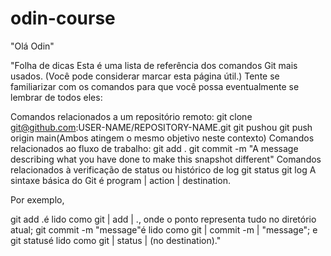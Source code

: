 # odin-course

"Olá Odin"

"Folha de dicas
Esta é uma lista de referência dos comandos Git mais usados. (Você pode considerar marcar esta página útil.) Tente se familiarizar com os comandos para que você possa eventualmente se lembrar de todos eles:

Comandos relacionados a um repositório remoto:
git clone git@github.com:USER-NAME/REPOSITORY-NAME.git
git pushou git push origin main(Ambos atingem o mesmo objetivo neste contexto)
Comandos relacionados ao fluxo de trabalho:
git add .
git commit -m "A message describing what you have done to make this snapshot different"
Comandos relacionados à verificação de status ou histórico de log
git status
git log
A sintaxe básica do Git é program | action | destination.

Por exemplo,

git add .é lido como git | add | ., onde o ponto representa tudo no diretório atual;
git commit -m "message"é lido como git | commit -m | "message"; e
git statusé lido como git | status | (no destination)."
